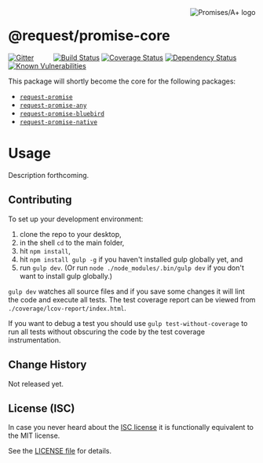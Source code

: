 <a href="http://promisesaplus.com/">
    <img src="https://promises-aplus.github.io/promises-spec/assets/logo-small.png"
         align="right" alt="Promises/A+ logo" />
</a>

# @request/promise-core

[![Gitter](https://img.shields.io/badge/gitter-join_chat-blue.svg?style=flat-square)](https://gitter.im/request/request-promise?utm_source=badge&utm_medium=badge&utm_campaign=pr-badge&utm_content=badge)
&nbsp;&nbsp;&nbsp;&nbsp;&nbsp;&nbsp;&nbsp;&nbsp;
[![Build Status](https://img.shields.io/travis/request/promise-core/master.svg?style=flat-square)](https://travis-ci.org/request/promise-core)
[![Coverage Status](https://img.shields.io/coveralls/request/promise-core.svg?style=flat-square)](https://coveralls.io/r/request/promise-core)
[![Dependency Status](https://img.shields.io/gemnasium/request/promise-core.svg?style=flat-square)](https://gemnasium.com/github.com/request/promise-core)
[![Known Vulnerabilities](https://snyk.io/test/npm/promise-core/badge.svg?style=flat-square)](https://snyk.io/test/npm/promise-core)


This package will shortly become the core for the following packages:

- [`request-promise`](https://github.com/request/request-promise)
- [`request-promise-any`](https://github.com/request/request-promise-any)
- [`request-promise-bluebird`](https://github.com/request/request-promise-bluebird)
- [`request-promise-native`](https://github.com/request/request-promise-native)

# Usage

Description forthcoming.

## Contributing

To set up your development environment:

1. clone the repo to your desktop,
2. in the shell `cd` to the main folder,
3. hit `npm install`,
4. hit `npm install gulp -g` if you haven't installed gulp globally yet, and
5. run `gulp dev`. (Or run `node ./node_modules/.bin/gulp dev` if you don't want to install gulp globally.)

`gulp dev` watches all source files and if you save some changes it will lint the code and execute all tests. The test coverage report can be viewed from `./coverage/lcov-report/index.html`.

If you want to debug a test you should use `gulp test-without-coverage` to run all tests without obscuring the code by the test coverage instrumentation.

## Change History

Not released yet.

## License (ISC)

In case you never heard about the [ISC license](http://en.wikipedia.org/wiki/ISC_license) it is functionally equivalent to the MIT license.

See the [LICENSE file](LICENSE) for details.